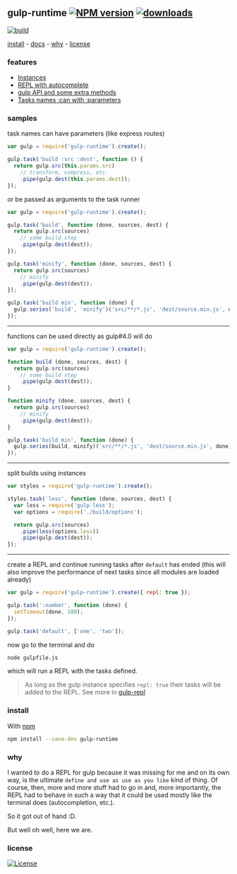 ## gulp-runtime [![NPM version][badge-version]][npm] [![downloads][badge-downloads]][npm]

[![build][badge-build]][travis-build]

[install](#install) -
[docs](#docs) -
[why](#why) -
[license](#license)

### features

 - [Instances](docs/README.md#multiple-instances)
 - [REPL with autocomplete](docs/README.md#repl-with-autocomplete)
 - [gulp API and some extra methods](docs/README.md#gulp-api-and-more)
 - [Tasks names :can with :parameters](docs/README.md#tasks-with-parameters)

### samples

task names can have parameters (like express routes)

```js
var gulp = require('gulp-runtime').create();

gulp.task('build :src :dest', function () {
  return gulp.src(this.params.src)
    // transform, compress, etc.
    .pipe(gulp.dest(this.params.dest));
});
```

or be passed as arguments to the task runner

```js
var gulp = require('gulp-runtime').create();

gulp.task('build', function (done, sources, dest) {
  return gulp.src(sources)
    // some build step
    .pipe(gulp.dest(dest));
});

gulp.task('minify', function (done, sources, dest) {
  return gulp.src(sources)
    // minify
    .pipe(gulp.dest(dest));
});

gulp.task('build min', function (done) {
  gulp.series('build', 'minify')('src/**/*.js', 'dest/source.min.js', done);
});
```

---

functions can be used directly as gulp#4.0 will do

```js
var gulp = require('gulp-runtime').create();

function build (done, sources, dest) {
  return gulp.src(sources)
    // some build step
    .pipe(gulp.dest(dest));
}

function minify (done, sources, dest) {
  return gulp.src(sources)
    // minify
    .pipe(gulp.dest(dest));
}

gulp.task('build min', function (done) {
  gulp.series(build, minify)('src/**/*.js', 'dest/source.min.js', done);
});

```
---

split builds using instances

```js
var styles = require('gulp-runtime').create();

styles.task('less', function (done, sources, dest) {
  var less = require('gulp-less');
  var options = require('./build/options');

  return gulp.src(sources)
    .pipe(less(options.less))
    .pipe(gulp.dest(dest));
});
```

---

create a REPL and continue running tasks after `default` has ended (this will also improve the performance of next tasks since all modules are loaded already)

```js
var gulp = require('gulp-runtime').create({ repl: true });

gulp.task(':number', function (done) {
  setTimeout(done, 100);
});

gulp.task('default', ['one', 'two']);
```

now go to the terminal and do

```sh
node gulpfile.js
```

which will run a REPL with the tasks defined.

> As long as the gulp instance specifies `repl: true`
> their tasks will be added to the REPL.
> See more in [gulp-repl][gulp-repl]

### install

With [npm][npm]

```sh
npm install --save-dev gulp-runtime
```

### why

I wanted to do a REPL for gulp because it was missing for me and on its own way, is the ultimate `define and use as use as you like` kind of thing. Of course, then, more and more stuff had to go in and, more importantly, the REPL had to behave in such a way that it could be used mostly like the terminal does (autocompletion, etc.).

So it got out of hand :D.

But well oh well, here we are.

### license

[![License][badge-license]][license]

<!-- links -->

[npm]: npmjs.com/gulp-runtime
[license]: opensource.org/licenses/MIT
[vinylFs]: npmjs.com/package/vinyl-fs
[gulp-repl]: github.com/stringparser/gulp-repl
[travis-build]: travis-ci.org/stringparser/gulp-runtime/builds

[badge-build]: http://img.shields.io/travis/stringparser/gulp-runtime/master.svg?style=flat-square
[badge-version]: http://img.shields.io/npm/v/gulp-runtime.svg?style=flat-square
[badge-license]: http://img.shields.io/npm/l/gulp-runtime.svg?style=flat-square
[badge-downloads]: http://img.shields.io/npm/dm/gulp-runtime.svg?style=flat-square
